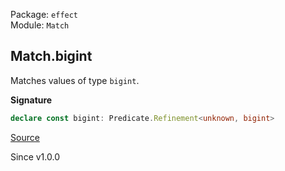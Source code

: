 Package: `effect`<br />
Module: `Match`<br />

## Match.bigint

Matches values of type `bigint`.

**Signature**

```ts
declare const bigint: Predicate.Refinement<unknown, bigint>
```

[Source](https://github.com/Effect-TS/effect/tree/main/packages/effect/src/Match.ts#L1018)

Since v1.0.0